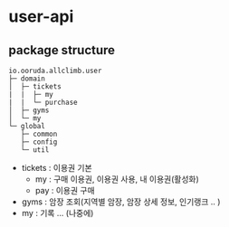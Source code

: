 # user-api

## package structure 

```
io.ooruda.allclimb.user
├─ domain
│  ├─ tickets
|  |  ├─ my 
|  |  └─ purchase 
│  ├─ gyms 
│  └─ my
└─ global
   ├─ common  
   ├─ config
   └─ util
```

- tickets : 이용권  기본 
  - my : 구매 이용권, 이용권 사용, 내 이용권(활성화)
  - pay : 이용권 구매
- gyms : 암장 조회(지역별 암장, 암장 상세 정보, 인기랭크 .. )
- my : 기록 … (나중에) 